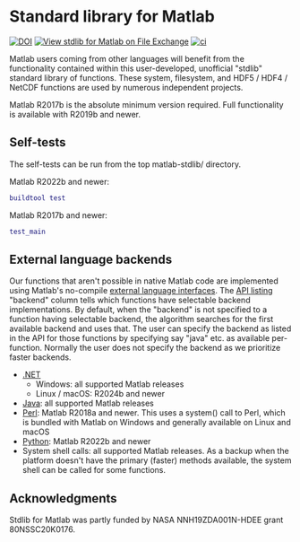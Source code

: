 # Standard library for Matlab

[![DOI](https://zenodo.org/badge/273830124.svg)](https://zenodo.org/badge/latestdoi/273830124)
[![View stdlib for Matlab on File Exchange](https://www.mathworks.com/matlabcentral/images/matlab-file-exchange.svg)](https://www.mathworks.com/matlabcentral/fileexchange/78673-stdlib-for-matlab)
[![ci](https://github.com/geospace-code/matlab-stdlib/actions/workflows/ci.yml/badge.svg)](https://github.com/geospace-code/matlab-stdlib/actions/workflows/ci.yml)

Matlab users coming from other languages will benefit from the functionality contained within this user-developed, unofficial "stdlib" standard library of functions.
These system, filesystem, and HDF5 / HDF4 / NetCDF functions are used by numerous independent projects.

Matlab R2017b is the absolute minimum version required.
Full functionality is available with R2019b and newer.

## Self-tests

The self-tests can be run from the top matlab-stdlib/ directory.

Matlab R2022b and newer:

```matlab
buildtool test
```

Matlab R2017b and newer:

```matlab
test_main
```

## External language backends

Our functions that aren't possible in native Matlab code are implemented using Matlab's no-compile
[external language interfaces](https://www.mathworks.com/support/requirements/language-interfaces.html).
The
[API listing](https://geospace-code.github.io/matlab-stdlib/)
"backend" column tells which functions have selectable backend implementations.
By default, when the "backend" is not specified to a function having selectable backend, the algorithm searches for the first available backend and uses that.
The user can specify the backend as listed in the API for those functions by specifying say "java" etc. as available per-function.
Normally the user does not specify the backend as we prioritize faster backends.

* [.NET](https://www.mathworks.com/help/matlab/call-net-from-matlab.html)
  * Windows: all supported Matlab releases
  * Linux / macOS: R2024b and newer
* [Java](./Readme_java.md): all supported Matlab releases
* [Perl](https://www.mathworks.com/help/matlab/ref/perl.html):  Matlab R2018a and newer. This uses a system() call to Perl, which is bundled with Matlab on Windows and generally available on Linux and macOS
* [Python](https://www.mathworks.com/help/matlab/call-python-libraries.html): Matlab R2022b and newer
* System shell calls: all supported Matlab releases. As a backup when the platform doesn't have the primary (faster) methods available, the system shell can be called for some functions.

## Acknowledgments

Stdlib for Matlab was partly funded by NASA NNH19ZDA001N-HDEE grant 80NSSC20K0176.
